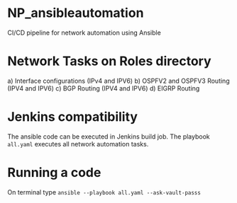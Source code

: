 # NP_ansibleautomation
CI/CD pipeline for network automation using Ansible

# Network Tasks on Roles directory
a) Interface configurations (IPv4 and IPV6)
b) OSPFV2 and OSPFV3 Routing (IPV4 and IPV6)
c) BGP Routing (IPV4 and IPV6)
d) EIGRP Routing

# Jenkins compatibility
The ansible code can be executed in Jenkins build job. The playbook  `all.yaml` executes all network automation tasks.

# Running a code
On terminal type
`ansible --playbook all.yaml --ask-vault-passs` 

